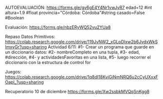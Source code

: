AUTOEVALUACIÓN: https://forms.gle/gy6gE4Y4Nr1vwJyR7
edad=12 #int
altura=1.9 #float
provincia="Córdoba: Córdoba"#string
casado=False #Boolean



Evaluación: https://forms.gle/nbzERyWQ52vu2YUa8


Repaso Datos Primitivos: https://colab.research.google.com/drive/119JvNW2_xGLpDlxw2b6JvdxWkSlmxyGr?usp=sharing
Actividad 6/11:
#1- Crear un programa que guarde en un diccionario datos:
#2- nombreCompleto en una tupla,
#3- edad, 
#dirección,
#4- y actividadesFavoritas en una lista,
#5- luego recorrer el diccionario con la estructura de control for


Juegos: https://colab.research.google.com/drive/1q8dI18KviGiNmNRQ6u2cCyUXxxFOapl_?usp=sharing


Recuperatorio 10 de diciembre https://forms.gle/Xw2ssbkMVQqSnKgg8
